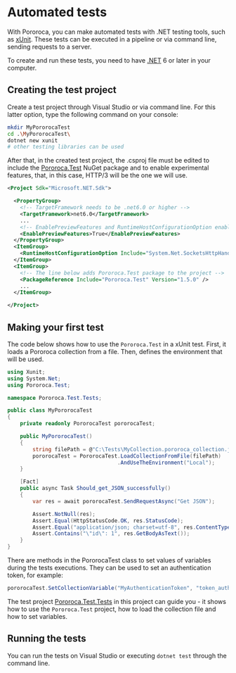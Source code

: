 # Automated tests

With Pororoca, you can make automated tests with .NET testing tools, such as [xUnit](https://xunit.net/). These tests can be executed in a pipeline or via command line, sending requests to a server.

To create and run these tests, you need to have [.NET](https://dotnet.microsoft.com) 6 or later in your computer.

## Creating the test project

Create a test project through Visual Studio or via command line. For this latter option, type the following command on your console:

```sh
mkdir MyPororocaTest
cd .\MyPororocaTest\
dotnet new xunit
# other testing libraries can be used
```

After that, in the created test project, the .csproj file must be edited to include the [Pororoca.Test](https://www.nuget.org/packages/Pororoca.Test/) NuGet package and to enable experimental features, that, in this case, HTTP/3 will be the one we will use.

```xml
<Project Sdk="Microsoft.NET.Sdk">

  <PropertyGroup>
    <!-- TargetFramework needs to be .net6.0 or higher -->
    <TargetFramework>net6.0</TargetFramework>
    ...
    <!-- EnablePreviewFeatures and RuntimeHostConfigurationOption enable HTTP/3 in the project -->
    <EnablePreviewFeatures>True</EnablePreviewFeatures>
  </PropertyGroup>
  <ItemGroup>
    <RuntimeHostConfigurationOption Include="System.Net.SocketsHttpHandler.Http3Support" Value="true" />
  </ItemGroup>
  <ItemGroup>
    <!-- The line below adds Pororoca.Test package to the project -->
    <PackageReference Include="Pororoca.Test" Version="1.5.0" />
    ...
  </ItemGroup>

</Project>
```

## Making your first test

The code below shows how to use the `Pororoca.Test` in a xUnit test. First, it loads a Pororoca collection from a file. Then, defines the environment that will be used.

```cs
using Xunit;
using System.Net;
using Pororoca.Test;

namespace Pororoca.Test.Tests;

public class MyPororocaTest
{
    private readonly PororocaTest pororocaTest;

    public MyPororocaTest()
    {
        string filePath = @"C:\Tests\MyCollection.pororoca_collection.json";
        pororocaTest = PororocaTest.LoadCollectionFromFile(filePath)
                                   .AndUseTheEnvironment("Local");
    }

    [Fact]
    public async Task Should_get_JSON_successfully()
    {
        var res = await pororocaTest.SendRequestAsync("Get JSON");

        Assert.NotNull(res);
        Assert.Equal(HttpStatusCode.OK, res.StatusCode);
        Assert.Equal("application/json; charset=utf-8", res.ContentType);
        Assert.Contains("\"id\": 1", res.GetBodyAsText());
    }
}
```

There are methods in the PororocaTest class to set values of variables during the tests executions. They can be used to set an authentication token, for example:

```cs
pororocaTest.SetCollectionVariable("MyAuthenticationToken", "token_auth");
```

The test project [Pororoca.Test.Tests](https://github.com/alexandrehtrb/Pororoca/tree/master/tests/Pororoca.Test.Tests) in this project can guide you - it shows how to use the `Pororoca.Test` project, how to load the collection file and how to set variables.

## Running the tests

You can run the tests on Visual Studio or executing `dotnet test` through the command line.
